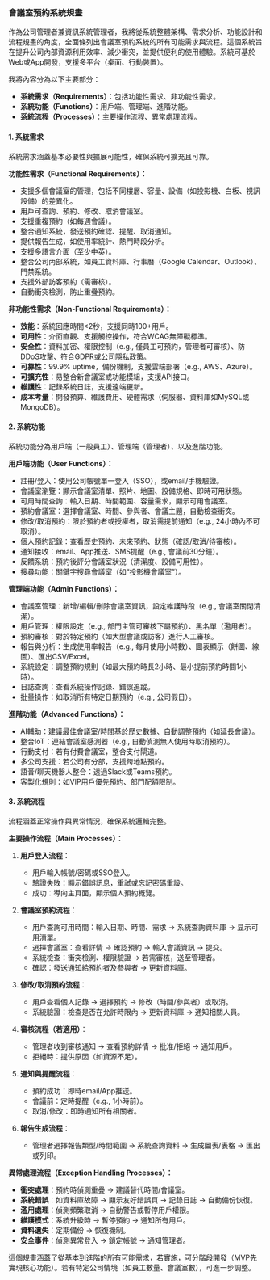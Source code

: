### 會議室預約系統規畫

作為公司管理者兼資訊系統管理者，我將從系統整體架構、需求分析、功能設計和流程規畫的角度，全面條列出會議室預約系統的所有可能需求與流程。這個系統旨在提升公司內部資源利用效率、減少衝突，並提供便利的使用體驗。系統可基於Web或App開發，支援多平台（桌面、行動裝置）。

我將內容分為以下主要部分：
- **系統需求（Requirements）**：包括功能性需求、非功能性需求。
- **系統功能（Functions）**：用戶端、管理端、進階功能。
- **系統流程（Processes）**：主要操作流程、異常處理流程。

#### 1. 系統需求
系統需求涵蓋基本必要性與擴展可能性，確保系統可擴充且可靠。

**功能性需求（Functional Requirements）：**
- 支援多個會議室的管理，包括不同樓層、容量、設備（如投影機、白板、視訊設備）的差異化。
- 用戶可查詢、預約、修改、取消會議室。
- 支援重複預約（如每週會議）。
- 整合通知系統，發送預約確認、提醒、取消通知。
- 提供報告生成，如使用率統計、熱門時段分析。
- 支援多語言介面（至少中英）。
- 整合公司內部系統，如員工資料庫、行事曆（Google Calendar、Outlook）、門禁系統。
- 支援外部訪客預約（需審核）。
- 自動衝突檢測，防止重疊預約。

**非功能性需求（Non-Functional Requirements）：**
- **效能**：系統回應時間<2秒，支援同時100+用戶。
- **可用性**：介面直觀、支援觸控操作，符合WCAG無障礙標準。
- **安全性**：資料加密、權限控制（e.g., 僅員工可預約，管理者可審核）、防DDoS攻擊、符合GDPR或公司隱私政策。
- **可靠性**：99.9% uptime，備份機制，支援雲端部署（e.g., AWS、Azure）。
- **可擴充性**：易整合新會議室或功能模組，支援API接口。
- **維護性**：記錄系統日誌，支援遠端更新。
- **成本考量**：開發預算、維護費用、硬體需求（伺服器、資料庫如MySQL或MongoDB）。

#### 2. 系統功能
系統功能分為用戶端（一般員工）、管理端（管理者）、以及進階功能。

**用戶端功能（User Functions）：**
- 註冊/登入：使用公司帳號單一登入（SSO），或email/手機驗證。
- 會議室瀏覽：顯示會議室清單、照片、地圖、設備規格、即時可用狀態。
- 可用時間查詢：輸入日期、時間範圍、容量需求，顯示可用會議室。
- 預約會議室：選擇會議室、時間、參與者、會議主題，自動檢查衝突。
- 修改/取消預約：限於預約者或授權者，取消需提前通知（e.g., 24小時內不可取消）。
- 個人預約記錄：查看歷史預約、未來預約、狀態（確認/取消/待審核）。
- 通知接收：email、App推送、SMS提醒（e.g., 會議前30分鐘）。
- 反饋系統：預約後評分會議室狀況（清潔度、設備可用性）。
- 搜尋功能：關鍵字搜尋會議室（如“投影機會議室”）。

**管理端功能（Admin Functions）：**
- 會議室管理：新增/編輯/刪除會議室資訊，設定維護時段（e.g., 會議室關閉清潔）。
- 用戶管理：權限設定（e.g., 部門主管可審核下屬預約）、黑名單（濫用者）。
- 預約審核：對於特定預約（如大型會議或訪客）進行人工審核。
- 報告與分析：生成使用率報告（e.g., 每月使用小時數）、圖表顯示（餅圖、線圖）、匯出CSV/Excel。
- 系統設定：調整預約規則（如最大預約時長2小時、最小提前預約時間1小時）。
- 日誌查詢：查看系統操作記錄、錯誤追蹤。
- 批量操作：如取消所有特定日期預約（e.g., 公司假日）。

**進階功能（Advanced Functions）：**
- AI輔助：建議最佳會議室/時間基於歷史數據、自動調整預約（如延長會議）。
- 整合IoT：連結會議室感測器（e.g., 自動偵測無人使用時取消預約）。
- 行動支付：若有付費會議室，整合支付閘道。
- 多公司支援：若公司有分部，支援跨地點預約。
- 語音/聊天機器人整合：透過Slack或Teams預約。
- 客製化規則：如VIP用戶優先預約、部門配額限制。

#### 3. 系統流程
流程涵蓋正常操作與異常情況，確保系統邏輯完整。

**主要操作流程（Main Processes）：**
1. **用戶登入流程**：
   - 用戶輸入帳號/密碼或SSO登入。
   - 驗證失敗：顯示錯誤訊息，重試或忘記密碼重設。
   - 成功：導向主頁面，顯示個人預約概覽。

2. **會議室預約流程**：
   - 用戶查詢可用時間：輸入日期、時間、需求 → 系統查詢資料庫 → 显示可用清單。
   - 選擇會議室：查看詳情 → 確認預約 → 輸入會議資訊 → 提交。
   - 系統檢查：衝突檢測、權限驗證 → 若需審核，送至管理者。
   - 確認：發送通知給預約者及參與者 → 更新資料庫。

3. **修改/取消預約流程**：
   - 用戶查看個人記錄 → 選擇預約 → 修改（時間/參與者）或取消。
   - 系統驗證：檢查是否在允許時限內 → 更新資料庫 → 通知相關人員。

4. **審核流程（若適用）**：
   - 管理者收到審核通知 → 查看預約詳情 → 批准/拒絕 → 通知用戶。
   - 拒絕時：提供原因（如資源不足）。

5. **通知與提醒流程**：
   - 預約成功：即時email/App推送。
   - 會議前：定時提醒（e.g., 1小時前）。
   - 取消/修改：即時通知所有相關者。

6. **報告生成流程**：
   - 管理者選擇報告類型/時間範圍 → 系統查詢資料 → 生成圖表/表格 → 匯出或列印。

**異常處理流程（Exception Handling Processes）：**
- **衝突處理**：預約時偵測重疊 → 建議替代時間/會議室。
- **系統錯誤**：如資料庫故障 → 顯示友好錯誤頁 → 記錄日誌 → 自動備份恢復。
- **濫用處理**：偵測頻繁取消 → 自動警告或暫停用戶權限。
- **維護模式**：系統升級時 → 暫停預約 → 通知所有用戶。
- **資料遺失**：定期備份 → 恢復機制。
- **安全事件**：偵測異常登入 → 鎖定帳號 → 通知管理者。

這個規畫涵蓋了從基本到進階的所有可能需求，若實施，可分階段開發（MVP先實現核心功能）。若有特定公司情境（如員工數量、會議室數），可進一步調整。